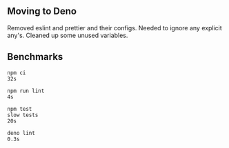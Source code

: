 ## Moving to Deno

Removed eslint and prettier and their configs.  Needed to ignore any explicit any's.  Cleaned up some unused variables.

## Benchmarks

```
npm ci
32s

npm run lint
4s

npm test
slow tests
20s
```

```
deno lint
0.3s


```